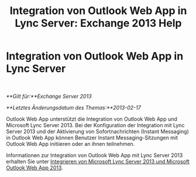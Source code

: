 ﻿---
title: 'Integration von Outlook Web App in Lync Server: Exchange 2013 Help'
TOCTitle: Integration von Outlook Web App in Lync Server
ms:assetid: 3aef7838-461b-4955-a62a-f30a9e02e20e
ms:mtpsurl: https://technet.microsoft.com/de-de/library/JJ983446(v=EXCHG.150)
ms:contentKeyID: 52062857
ms.date: 04/24/2018
mtps_version: v=EXCHG.150
ms.translationtype: HT
---

# Integration von Outlook Web App in Lync Server

 

_**Gilt für:**Exchange Server 2013_

_**Letztes Änderungsdatum des Themas:**2013-02-17_

Outlook Web App unterstützt die Integration von Outlook Web App und Microsoft Lync Server 2013. Bei der Konfiguration der Integration mit Lync Server 2013 und der Aktivierung von Sofortnachrichten (Instant Messaging) in Outlook Web App können Benutzer Instant Messaging-Sitzungen mit Outlook Web App initiieren oder an ihnen teilnehmen.

Informationen zur Integration von Outlook Web App mit Lync Server 2013 erhalten Sie unter [Integrieren von Microsoft Lync Server 2013 und Microsoft Outlook Web App 2013](https://go.microsoft.com/fwlink/p/?linkid=280418).


